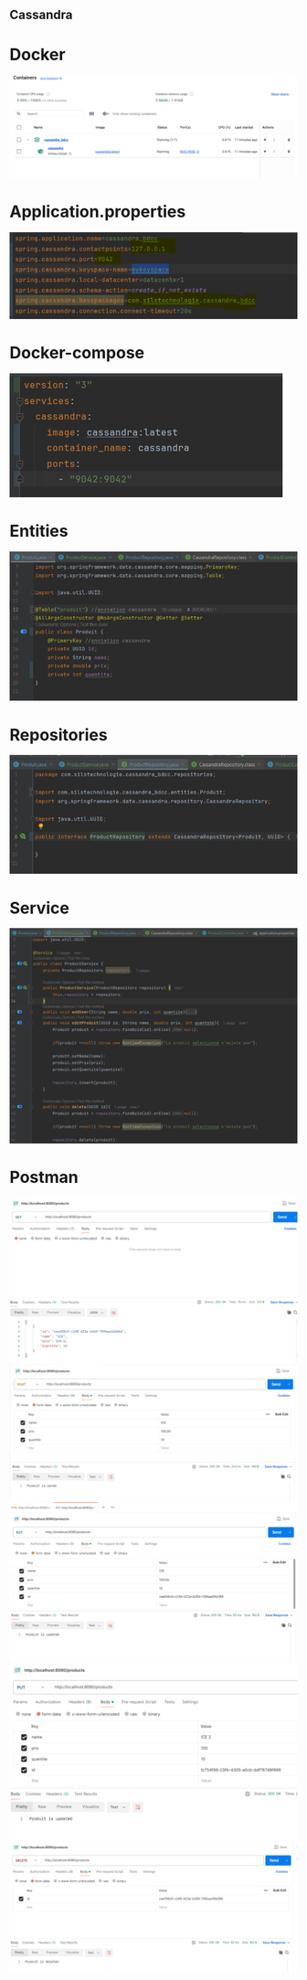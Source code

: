 ## Cassandra
# Docker
<img src="assets/1.png" /> <br>
# Application.properties
<img src="assets/2.png" /> <br>
# Docker-compose
<img src="assets/3.png" /> <br>
# Entities
<img src="assets/dd.png" /> <br>
# Repositories
<img src="assets/55.png" /> <br>
# Service
<img src="assets/66.png" /> <br>
# Postman
<img src="assets/77.png" /> <br>
<img src="assets/88.png" /> <br>
<img src="assets/99.png" /> <br>
<img src="assets/10.png" /> <br>
<img src="assets/11.png" /> <br>